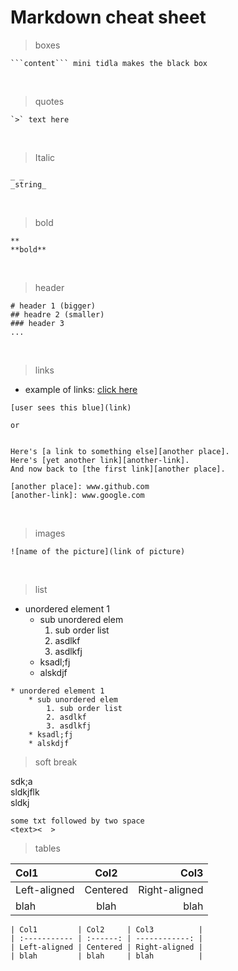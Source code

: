 # Markdown cheat sheet

> boxes
```
```content``` mini tidla makes the black box
```
<br>

> quotes
```
`>` text here
```

<br>

> Italic
```
_ _
_string_
```

<br>

>bold

```
**
**bold**
```

<br>

> header

```
# header 1 (bigger)
## headre 2 (smaller)
### header 3
...
```

<br>

>links

* example of links:
[click here](https://www.google.ca)

```
[user sees this blue](link)

or 


Here's [a link to something else][another place].
Here's [yet another link][another-link].
And now back to [the first link][another place].

[another place]: www.github.com
[another-link]: www.google.com
```

<br>

>images
```
![name of the picture](link of picture)
```

<br>

> list
* unordered element 1
    * sub unordered elem
        1. sub order list
        2. asdlkf
        3. asdlkfj
    * ksadl;fj
    * alskdjf
```
* unordered element 1
    * sub unordered elem
        1. sub order list
        2. asdlkf
        3. asdlkfj
    * ksadl;fj
    * alskdjf
```
> soft break

sdk;a  
sldkjflk  
sldkj
```
some txt followed by two space
<text><  >
```

> tables

| Col1         | Col2     | Col3          |
| :----------- | :------: | ------------: |
| Left-aligned | Centered | Right-aligned |
| blah         | blah     | blah          |

```
| Col1         | Col2     | Col3          |
| :----------- | :------: | ------------: |
| Left-aligned | Centered | Right-aligned |
| blah         | blah     | blah          |
```